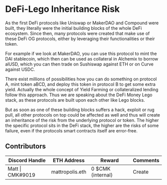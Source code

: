 # DeFi-Lego Inheritance Risk

As the first DeFi protocols like Uniswap or MakerDAO and Compound were built, they literally were the initial building blocks of the whole DeFi ecosystem. Since then, many protocols were created that make use of these DeFi OG protocols, either by leveraging their functionalities or their token.

For example if we look at MakerDAO, you can use this protocol to mint the DAI stablecoin, which then can be used as collateral in Alchemix to borrow alUSD, which you can then trade on Sushiswap against ETH or on Curve against USDC.&#x20;

There exist millions of possibilities how you can do something on protocol A, mint token aBCD, and deploy this token in protocol B to get some extra yield. Actually the whole concept of Yield Farming or collateralized lending follow this approach. Thus we are speaking about the DeFi Money Lego stack, as these protocols are built upon each other like Lego blocks.

But as soon as one of these building blocks suffers a hack, exploit or rug pull, all other protocols on top could be affected as well and thus will create an inheritance of the risk from the underlying protocol or token. The higher the specific protocol sits in the DeFi stack, the higher are the risks of some failure, even if the protocols smart contracts itself are error-free.

## Contributors

| Discord Handle   | ETH Address     | Reward            | Comments |
| ---------------- | --------------- | ----------------- | -------- |
| Matt \| CMK#9019 | mattropolis.eth | 0 $CMK (internal) | Create   |
